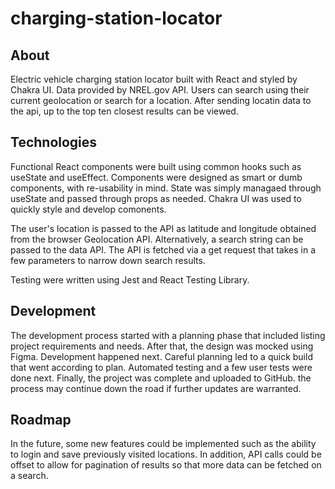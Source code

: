 # charging-station-locator

## About
Electric vehicle charging station locator built with React and styled by Chakra UI. Data provided by NREL.gov API. Users can search using their current geolocation or search for a location. After sending locatin data to the api, up to the top ten closest results can be viewed.

## Technologies
Functional React components were built using common hooks such as useState and useEffect. Components were designed as smart or dumb components, with re-usability in mind. State was simply managaed through useState and passed through props as needed. Chakra UI was used to quickly style and develop comonents. 

The user's location is passed to the API as latitude and longitude obtained from the browser Geolocation API. Alternatively, a search string can be passed to the data API. The API is fetched via a get request that takes in a few parameters to narrow down search results. 

Testing were written using Jest and React Testing Library.

## Development
The development process started with a planning phase that included listing project requirements and needs. After that, the design was mocked using Figma. Development happened next. Careful planning led to a quick build that went according to plan. Automated testing and a few user tests were done next. Finally, the project was complete and uploaded to GitHub. the process may continue down the road if further updates are warranted.

## Roadmap
In the future, some new features could be implemented such as the ability to login and save previously visited locations. In addition, API calls could be offset to allow for pagination of results so that more data can be fetched on a search. 
